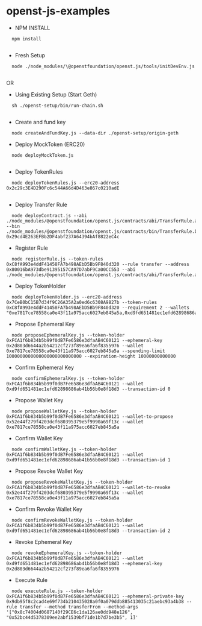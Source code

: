 # openst-js-examples

* NPM INSTALL
```
  npm install


```

* Fresh Setup
```
  node ./node_modules/\@openstfoundation/openst.js/tools/initDevEnv.js 


```

OR

* Using Existing Setup (Start Geth)
```
  sh ./openst-setup/bin/run-chain.sh


```

* Create and fund key
```
  node createAndFundKey.js --data-dir ./openst-setup/origin-geth
```


* Deploy MockToken (ERC20)
```
  node deployMockToken.js


```

* Deploy TokenRules
```
  node deployTokenRules.js --erc20-address 0x2c29c3E4D290Fc6c544A66d4D463e867c0210adE


```

* Deploy Transfer Rule
```
  node deployContract.js --abi ./node_modules/@openstfoundation/openst.js/contracts/abi/TransferRule.abi --bin ./node_modules/@openstfoundation/openst.js/contracts/bin/TransferRule.bin 0x29cd4E263EFBb2DF4abf237A64394bAf8822eC4c

```

* Register Rule

```
  node registerRule.js --token-rules 0xC8fA993e4ddF41458FA7b498AEbD5Bb9F840d320 --rule transfer --address 0x80016bA973dbe91395157CA97D7abF9Ca00CC553 --abi ./node_modules/@openstfoundation/openst.js/contracts/abi/TransferRule.abi
```

* Deploy TokenHolder
```
  node deployTokenHolder.js --erc20-address 0x7CeB0bC15B7d34f9C26A35A2a0ed6c6308A9827b --token-rules 0xC8fA993e4ddF41458FA7b498AEbD5Bb9F840d320 --requirement 2 --wallets "0xe7817ce78558ca0e43f11a975acc6027eb845a5a,0xd9fd651481ec1efd62898686ab41b56b0e8f18d3"
```

* Propose Ephemeral Key
```
  node proposeEphemeralKey.js --token-holder 0xFCA1f6b834b5b99f0dB7Fe6586e3dfaAB4C60121 --ephemeral-key 0x2d803d6644a2b54212cf273f89ea6fa6f8355976 --wallet 0xe7817ce78558ca0e43f11a975acc6027eb845a5a --spending-limit 1000000000000000000000000000 --expiration-height 10000000000000
```

* Confirm Ephemeral Key
```
  node confirmEphemeralKey.js --token-holder 0xFCA1f6b834b5b99f0dB7Fe6586e3dfaAB4C60121 --wallet 0xd9fd651481ec1efd62898686ab41b56b0e8f18d3 --transaction-id 0
```

* Propose Wallet Key
```
  node proposeWalletKey.js --token-holder 0xFCA1f6b834b5b99f0dB7Fe6586e3dfaAB4C60121 --wallet-to-propose 0x52e44f279f4203dcf680395379e5f9990a69f13c --wallet 0xe7817ce78558ca0e43f11a975acc6027eb845a5a
```

* Confirm Wallet Key
```
  node confirmWalletKey.js --token-holder 0xFCA1f6b834b5b99f0dB7Fe6586e3dfaAB4C60121 --wallet 0xd9fd651481ec1efd62898686ab41b56b0e8f18d3 --transaction-id 1
```

* Propose Revoke Wallet Key
```
  node proposeRevokeWalletKey.js --token-holder 0xFCA1f6b834b5b99f0dB7Fe6586e3dfaAB4C60121 --wallet-to-revoke 0x52e44f279f4203dcf680395379e5f9990a69f13c --wallet 0xe7817ce78558ca0e43f11a975acc6027eb845a5a
```

* Confirm Revoke Wallet Key
```
  node confirmRevokeWalletKey.js --token-holder 0xFCA1f6b834b5b99f0dB7Fe6586e3dfaAB4C60121 --wallet 0xd9fd651481ec1efd62898686ab41b56b0e8f18d3 --transaction-id 2
```

* Revoke Ephemeral Key
```
  node revokeEphemeralKey.js --token-holder 0xFCA1f6b834b5b99f0dB7Fe6586e3dfaAB4C60121 --wallet 0xd9fd651481ec1efd62898686ab41b56b0e8f18d3 --ephemeral-key 0x2d803d6644a2b54212cf273f89ea6fa6f8355976
```

* Execute Rule
```
  node executeRule.js --token-holder 0xFCA1f6b834b5b99f0dB7Fe6586e3dfaAB4C60121 --ephemeral-private-key 0x9db95f8c2cad4e69f734b210435028a0f0a079ddb885413035c21aebc93a4b38 --rule transfer --method transferFrom --method-args '["0x8c74004d0687140f29CE6c1da126ae0dd948e126", "0x52bc44d5378309ee2abf1539bf71de1b7d7be3b5", 1]'
```